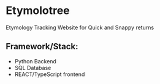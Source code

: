 # Etymolotree
Etymology Tracking Website for Quick and Snappy returns

## Framework/Stack:
- Python Backend
- SQL Database
- REACT/TypeScript frontend
